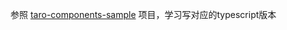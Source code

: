 参照 [taro-components-sample](https://github.com/NervJS/taro-components-sample) 项目，学习写对应的typescript版本

